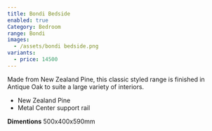 ```yaml
---
title: Bondi Bedside
enabled: true
Category: Bedroom
range: Bondi
images:
  - /assets/bondi bedside.png
variants:
  - price: 14500
---
```

Made from New Zealand Pine, this classic styled range is finished in Antique Oak to suite a large variety of interiors.

* New Zealand Pine
* Metal Center support rail

**Dimentions** 500x400x590mm